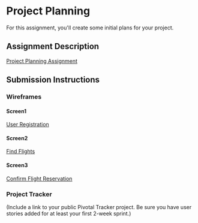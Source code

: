 # Project Planning
For this assignment, you'll create some initial plans for your project.

## Assignment Description
[Project Planning Assignment](https://education.launchcode.org/liftoff/assignments/planning/)

## Submission Instructions

### Wireframes
#### Screen1
[User Registration](https://github.com/RamaDeviVanga/liftoff-assignments/blob/master/P3-Project_Planning/images/ConfirmFlightReservation.jpg)

#### Screen2
[Find Flights](https://github.com/RamaDeviVanga/liftoff-assignments/blob/master/P3-Project_Planning/images/FindFlights.jpg)

#### Screen3
[Confirm Flight Reservation](https://github.com/RamaDeviVanga/liftoff-assignments/blob/master/P3-Project_Planning/images/UserRegistration.jpg)

### Project Tracker

(Include a link to your public Pivotal Tracker project. Be sure you have user stories added for at least your first 2-week sprint.)
